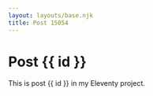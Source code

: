 ```yaml
---
layout: layouts/base.njk
title: Post 15054
---
```


# Post {{ id }}

This is post {{ id }} in my Eleventy project.
